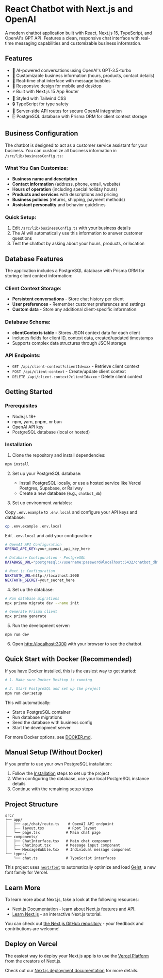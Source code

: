 # React Chatbot with Next.js and OpenAI

A modern chatbot application built with React, Next.js 15, TypeScript, and OpenAI's GPT API. Features a clean, responsive chat interface with real-time messaging capabilities and customizable business information.

## Features

- 🤖 AI-powered conversations using OpenAI's GPT-3.5-turbo
- 🏢 Customizable business information (hours, products, contact details)
- 💬 Real-time chat interface with message bubbles
- 📱 Responsive design for mobile and desktop
- ⚡ Built with Next.js 15 App Router
- 🎨 Styled with Tailwind CSS
- 🔒 TypeScript for type safety
- 🚀 Server-side API routes for secure OpenAI integration
- 🗄️ PostgreSQL database with Prisma ORM for client context storage

## Business Configuration

The chatbot is designed to act as a customer service assistant for your business. You can customize all business information in `/src/lib/businessConfig.ts`:

### What You Can Customize:
- **Business name and description**
- **Contact information** (address, phone, email, website)
- **Hours of operation** (including special holiday hours)
- **Products and services** with descriptions and pricing
- **Business policies** (returns, shipping, payment methods)
- **Assistant personality** and behavior guidelines

### Quick Setup:
1. Edit `/src/lib/businessConfig.ts` with your business details
2. The AI will automatically use this information to answer customer questions
3. Test the chatbot by asking about your hours, products, or location

## Database Features

The application includes a PostgreSQL database with Prisma ORM for storing client context information:

### Client Context Storage:
- **Persistent conversations** - Store chat history per client
- **User preferences** - Remember customer preferences and settings
- **Custom data** - Store any additional client-specific information

### Database Schema:
- **clientContexts table** - Stores JSON context data for each client
- Includes fields for client ID, context data, created/updated timestamps
- Supports complex data structures through JSON storage

### API Endpoints:
- `GET /api/client-context?clientId=xxx` - Retrieve client context
- `POST /api/client-context` - Create/update client context  
- `DELETE /api/client-context?clientId=xxx` - Delete client context

## Getting Started

### Prerequisites

- Node.js 18+ 
- npm, yarn, pnpm, or bun
- OpenAI API key
- PostgreSQL database (local or hosted)

### Installation

1. Clone the repository and install dependencies:

```bash
npm install
```

2. Set up your PostgreSQL database:
   - Install PostgreSQL locally, or use a hosted service like Vercel Postgres, Supabase, or Railway
   - Create a new database (e.g., `chatbot_db`)

3. Set up environment variables:

Copy `.env.example` to `.env.local` and configure your API keys and database:

```bash
cp .env.example .env.local
```

Edit `.env.local` and add your configuration:

```bash
# OpenAI API Configuration
OPENAI_API_KEY=your_openai_api_key_here

# Database Configuration - PostgreSQL
DATABASE_URL="postgresql://username:password@localhost:5432/chatbot_db"

# Next.js Configuration
NEXTAUTH_URL=http://localhost:3000
NEXTAUTH_SECRET=your_secret_here
```

4. Set up the database:

```bash
# Run database migrations
npx prisma migrate dev --name init

# Generate Prisma client
npx prisma generate
```

5. Run the development server:

```bash
npm run dev
```

6. Open [http://localhost:3000](http://localhost:3000) with your browser to see the chatbot.

## Quick Start with Docker (Recommended)

If you have Docker installed, this is the easiest way to get started:

```bash
# 1. Make sure Docker Desktop is running

# 2. Start PostgreSQL and set up the project
npm run dev:setup
```

This will automatically:
- Start a PostgreSQL container
- Run database migrations  
- Seed the database with business config
- Start the development server

For more Docker options, see [DOCKER.md](./DOCKER.md).

## Manual Setup (Without Docker)

If you prefer to use your own PostgreSQL installation:

1. Follow the [Installation](#installation) steps to set up the project
2. When configuring the database, use your local PostgreSQL instance details
3. Continue with the remaining setup steps

## Project Structure

```
src/
├── app/
│   ├── api/chat/route.ts    # OpenAI API endpoint
│   ├── layout.tsx           # Root layout
│   └── page.tsx            # Main chat page
├── components/
│   ├── ChatInterface.tsx   # Main chat component
│   ├── ChatInput.tsx       # Message input component
│   └── MessageBubble.tsx   # Individual message component
└── types/
    └── chat.ts             # TypeScript interfaces
```

This project uses [`next/font`](https://nextjs.org/docs/app/building-your-application/optimizing/fonts) to automatically optimize and load [Geist](https://vercel.com/font), a new font family for Vercel.

## Learn More

To learn more about Next.js, take a look at the following resources:

- [Next.js Documentation](https://nextjs.org/docs) - learn about Next.js features and API.
- [Learn Next.js](https://nextjs.org/learn) - an interactive Next.js tutorial.

You can check out [the Next.js GitHub repository](https://github.com/vercel/next.js) - your feedback and contributions are welcome!

## Deploy on Vercel

The easiest way to deploy your Next.js app is to use the [Vercel Platform](https://vercel.com/new?utm_medium=default-template&filter=next.js&utm_source=create-next-app&utm_campaign=create-next-app-readme) from the creators of Next.js.

Check out our [Next.js deployment documentation](https://nextjs.org/docs/app/building-your-application/deploying) for more details.
